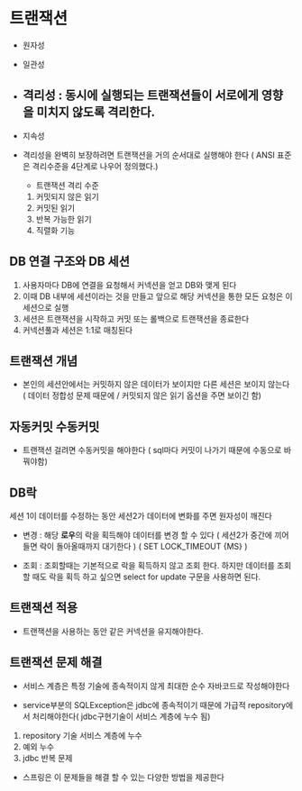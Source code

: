 # 트랜잭션

- 원자성
- 일관성
- ## 격리성 : 동시에 실행되는 트랜잭션들이 서로에게 영향을 미치지 않도록 격리한다.
- 지속성

- 격리성을 완벽히 보장하려면 트랜잭션을 거의 순서대로 실행해야 한다 ( ANSI 표준은 격리수준을 4단계로 나우어 정의했다.)

    - 트랜잭션 격리 수준
    1. 커밋되지 않은 읽기
    2. 커밋된 읽기
    3. 반복 가능한 읽기
    4. 직렬화 기능


## DB 연결 구조와 DB 세션

1. 사용자마다 DB에 연결을 요청해서 커넥션을 얻고 DB와 맺게 된다 
2. 이때 DB 내부에 세션이라는 것을 만들고 앞으로 해당 커넥션을 통한 모든 요청은 이 세션으로 실행
3. 세션은 트랜잭션을 시작하고 커밋 또는 롤백으로 트랜잭션을 종료한다
4. 커넥션풀과 세션은 1:1로 매칭된다


## 트랜잭션 개념

 - 본인의 세션안에서는 커밋하지 않은 데이터가 보이지만 다른 세션은 보이지 않는다 ( 데이터 정합성 문제 때문에 / 커밋되지 않은 읽기 옵션을 주면 보이긴 함)

 ## 자동커밋 수동커밋


 - 트랜잭션 걸려면 수동커밋을 해야한다 ( sql마다 커밋이 나가기 때문에 수동으로 바꿔야함)


## DB락

세션 1이 데이터를 수정하는 동안 세션2가 데이터에 변화를 주면 원자성이 깨진다

- 변경 : 해당 **로우**의 락을 획득해야 데이터를 변경 할 수 있다 ( 세션2가 중간에 끼어들면 락이 돌아올때까지 대기한다 ) ( SET LOCK_TIMEOUT  {MS} )

- 조회 : 조회할때는 기본적으로 락을 획득하지 않고 조회 한다. 하지만 데이터를 조회 할 때도 락을 획득 하고 싶으면 select for update 구문을 사용하면 된다.

## 트랜잭션 적용

- 트랜잭션을 사용하는 동안 같은 커넥션을 유지해야한다.


## 트랜잭션 문제 해결

- 서비스 계층은 특정 기술에 종속적이지 않게 최대한 순수 자바코드로 작성해야한다

- service부분의 SQLException은 jdbc에 종속적이기 때문에 가급적 repository에서 처리해야한다( jdbc구현기술이 서비스 계층에 누수 됨)


1. repository 기술 서비스 계층에 누수 
2. 예외 누수 
3. jdbc 반복 문제

- 스프링은 이 문제들을 해결 할 수 있는 다양한 방법을 제공한다